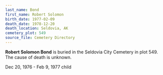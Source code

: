 ```yaml
---
last_name: Bond
first_name: Robert Solomon
birth_date: 1977-02-09
death_date: 1978-12-20
death_location: Seldovia, AK
cemetery_plot: 549
source_file: Cemetery Directory
---
```

**Robert Solomon   Bond** is buried in the Seldovia City Cemetery in plot 549.  The cause of death is unknown.

Dec 20, 1976 - Feb 9, 1977
child

